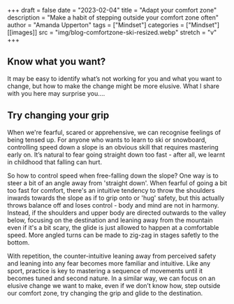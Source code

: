 +++ 
draft = false
date = "2023-02-04"
title = "Adapt your comfort zone"
description = "Make a habit of stepping outside your comfort zone often"
author = "Amanda Upperton"
tags = ["Mindset"]
categories = ["Mindset"]
[[images]]
  src = "img/blog-comfortzone-ski-resized.webp"
  stretch = "v"
+++

## Know what you want?

It may be easy to identify what’s not working for you and what you want to change, but how to make the change might be more elusive. What I share with you here may surprise you….


## Try changing your grip

When we're fearful, scared or apprehensive, we can recognise feelings of being tensed up.
For anyone who wants to learn to ski or snowboard, controlling speed down a slope is an obvious skill that requires mastering early on. It’s natural to fear going straight down too fast - after all, we learnt in childhood that falling can hurt.

So how to control speed when free-falling down the slope? One way is to steer a bit of an angle away from 'straight down'. When fearful of going a bit too fast for comfort, there's an intuitive tendency to throw the shoulders inwards towards the slope as if to grip onto or 'hug' safety, but this actually throws balance off and loses control - body and mind are not in harmony.  Instead, if the shoulders and upper body are directed outwards to the valley below, focusing on the destination and leaning away from the mountain even if it's a bit scary, the glide is just allowed to happen at a comfortable speed. More angled turns can be made to zig-zag in stages safetly to the bottom.

With repetition, the counter-intuitive leaning away from perceived safety and leaning into any fear becomes more familiar and intuitive. Like any sport, practice is key to mastering a sequence of movements until it becomes tuned and second nature. In a similar way, we can focus on an elusive change we want to make, even if we don’t know how, step outside our comfort zone, try changing the grip and glide to the destination.

